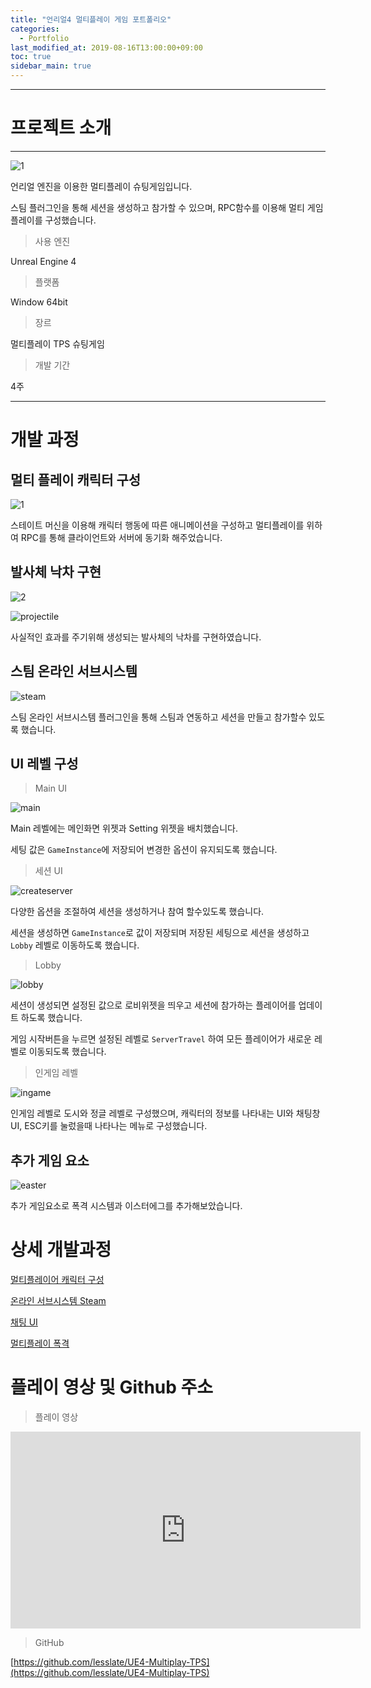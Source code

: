 ```yaml
---
title: "언리얼4 멀티플레이 게임 포트폴리오"
categories: 
  - Portfolio
last_modified_at: 2019-08-16T13:00:00+09:00
toc: true
sidebar_main: true
---
```



***

# 프로젝트 소개

***

![1](https://github.com/lesslate/lesslate.github.io/blob/master/assets/img/Portfolio/MPPort/intro.png?raw=true)

언리얼 엔진을 이용한 멀티플레이 슈팅게임입니다.

스팀 플러그인을 통해 세션을 생성하고 참가할 수 있으며, RPC함수를 이용해 멀티 게임플레이를 구성했습니다.

> 사용 엔진

Unreal Engine 4

> 플랫폼

Window 64bit

> 장르 

멀티플레이 TPS 슈팅게임


> 개발 기간

4주

***

# 개발 과정

## 멀티 플레이 캐릭터 구성

![1](https://github.com/lesslate/lesslate.github.io/blob/master/assets/img/Portfolio/MPPort/1.png?raw=true)

스테이트 머신을 이용해 캐릭터 행동에 따른 애니메이션을 구성하고 멀티플레이를 위하여 RPC를 통해 클라이언트와 서버에 동기화 해주었습니다.

## 발사체 낙차 구현

![2](https://github.com/lesslate/lesslate.github.io/blob/master/assets/img/Portfolio/MPPort/2.png?raw=true)

![projectile](https://github.com/lesslate/lesslate.github.io/blob/master/assets/img/Portfolio/MPPort/projectile.png?raw=true)

사실적인 효과를 주기위해 생성되는 발사체의 낙차를 구현하였습니다.

## 스팀 온라인 서브시스템

![steam](https://github.com/lesslate/lesslate.github.io/blob/master/assets/img/Portfolio/MPPort/steam.png?raw=true)

스팀 온라인 서브시스템 플러그인을 통해 스팀과 연동하고 세션을 만들고 참가할수 있도록 했습니다.

## UI 레벨 구성

> Main UI

![main](https://github.com/lesslate/lesslate.github.io/blob/master/assets/img/Portfolio/MPPort/main.png?raw=true)

Main 레벨에는 메인화면 위젯과 Setting 위젯을 배치했습니다. 

세팅 값은 `GameInstance`에 저장되어 변경한 옵션이 유지되도록 했습니다.


> 세션 UI

![createserver](https://github.com/lesslate/lesslate.github.io/blob/master/assets/img/Portfolio/MPPort/createFindserver.png?raw=true)

다양한 옵션을 조절하여 세션을 생성하거나 참여 할수있도록 했습니다.

세션을 생성하면 `GameInstance`로 값이 저장되며 저장된 세팅으로 세션을 생성하고 `Lobby` 레벨로 이동하도록 했습니다.


> Lobby

![lobby](https://github.com/lesslate/lesslate.github.io/blob/master/assets/img/Portfolio/MPPort/lobby.png?raw=true)

세션이 생성되면 설정된 값으로 로비위젯을 띄우고 세션에 참가하는 플레이어를 업데이트 하도록 했습니다.

게임 시작버튼을 누르면 설정된 레벨로 `ServerTravel` 하여 모든 플레이어가 새로운 레벨로 이동되도록 했습니다.


> 인게임 레벨

![ingame](https://github.com/lesslate/lesslate.github.io/blob/master/assets/img/Portfolio/MPPort/ingame.png?raw=true)

인게임 레벨로 도시와 정글 레벨로 구성했으며, 캐릭터의 정보를 나타내는 UI와 채팅창 UI, ESC키를 눌렀을때 나타나는 메뉴로 구성했습니다.

## 추가 게임 요소

![easter](https://github.com/lesslate/lesslate.github.io/blob/master/assets/img/Portfolio/MPPort/easter.png?raw=true)

추가 게임요소로 폭격 시스템과 이스터에그를 추가해보았습니다.

# 상세 개발과정

[멀티플레이어 캐릭터 구성](https://lesslate.github.io/unreal4/%EC%96%B8%EB%A6%AC%EC%96%BC4-%EB%A9%80%ED%8B%B0%ED%94%8C%EB%A0%88%EC%9D%B4-%EC%8A%88%ED%8C%85%EA%B2%8C%EC%9E%84-%EC%BA%90%EB%A6%AD%ED%84%B0-%EA%B5%AC%EC%84%B1/)

[온라인 서브시스템 Steam](https://lesslate.github.io/unreal4/%EC%96%B8%EB%A6%AC%EC%96%BC4-%EC%98%A8%EB%9D%BC%EC%9D%B8-%EC%84%9C%EB%B8%8C-%EC%8B%9C%EC%8A%A4%ED%85%9C-%EC%82%AC%EC%9A%A9%ED%95%98%EA%B8%B0/)

[채팅 UI](https://lesslate.github.io/unreal4/%EC%96%B8%EB%A6%AC%EC%96%BC4-%EB%A9%80%ED%8B%B0-%ED%94%8C%EB%A0%88%EC%9D%B4-%EC%B1%84%ED%8C%85/)

[멀티플레이 폭격](https://lesslate.github.io/unreal4/%EC%96%B8%EB%A6%AC%EC%96%BC4-%EB%A9%80%ED%8B%B0-%ED%94%8C%EB%A0%88%EC%9D%B4-%ED%8F%AD%EA%B2%A9-%EA%B5%AC%ED%98%84/)


# 플레이 영상 및 Github 주소

> 플레이 영상

<iframe width="560" height="315" src="https://www.youtube.com/embed/U_kw0PyjHHw" frameborder="0" allow="accelerometer; autoplay; encrypted-media; gyroscope; picture-in-picture" allowfullscreen></iframe>


> GitHub 

[https://github.com/lesslate/UE4-Multiplay-TPS](https://github.com/lesslate/UE4-Multiplay-TPS)